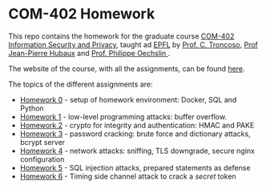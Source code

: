 # COM-402 Homework

This repo contains the homework for the graduate course [COM-402 Information Security and Privacy](https://edu.epfl.ch/coursebook/fr/information-security-and-privacy-COM-402), taught ad [EPFL](https://epfl.ch) by [Prof. C. Troncoso](http://carmelatroncoso.com/), [Prof Jean-Pierre Hubaux](https://people.epfl.ch/jean-pierre.hubaux) and [Prof. Philippe Oechslin
](https://lasec.epfl.ch/people/oechslin/).

The website of the course, with all the assignments, can be found [here](https://com402.epfl.ch/).

The topics of the different assignments are:

- [Homework 0](hw0) - setup of homework environment: Docker, SQL and Python
- [Homework 1](hw1) - low-level programming attacks: buffer overflow.
- [Homework 2](hw2) - crypto for integrity and authentication: HMAC and PAKE
- [Homework 3](hw3) - password cracking: brute force and dictionary attacks, bcrypt server
- [Homework 4](hw4) - network attacks: sniffing, TLS downgrade, secure nginx configuration
- [Homework 5](hw5) - SQL injection attacks, prepared statements as defense
- [Homework 6](hw6) - Timing side channel attack to crack a _secret_ token
